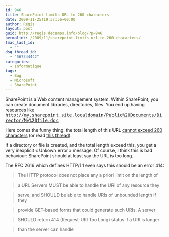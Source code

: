 ```yaml
---
id: 946
title: SharePoint limits URL to 260 characters
date: 2009-11-25T19:37:56+00:00
author: Régis
layout: post
guid: http://regis.decamps.info/blog/?p=946
permalink: /2009/11/sharepoint-limits-url-to-260-characters/
tmac_last_id:
  - ""
dsq_thread_id:
  - "567344442"
categories:
  - Informatique
tags:
  - Bug
  - Microsoft
  - SharePoint
---
```

SharePoint is a Web content management system. Within SharePoint, you can create document libraries, directories, files. You end up having resources like <tt>http://my.sharepoint.site.localdomain/Public%20Documents/Director/My%20file.doc</tt>

Here comes the funny thing: the total length of this URL [cannot exceed 260 characters](http://www.sharepointjoel.com/Lists/Posts/Post.aspx?ID=111) (or read [this thread](http://social.technet.microsoft.com/Forums/en/sharepointadmin/thread/2ea9a90f-028d-425c-be8b-8455bfdf0baa)).

If a directory or file is created, and the total length exceed this, you get a very inexplicit « Unkown error » message. Of course, I think this is bad behaviour: SharePoint should at least say the URL is too long.

The RFC 2616 which defines HTTP/1.1 even says this should be an error 414:

> The HTTP protocol does not place any a priori limit on the length of
     
> a URI. Servers MUST be able to handle the URI of any resource they
     
> serve, and SHOULD be able to handle URIs of unbounded length if they
     
> provide GET-based forms that could generate such URIs. A server
     
> SHOULD return 414 (Request-URI Too Long) status if a URI is longer
     
> than the server can handle